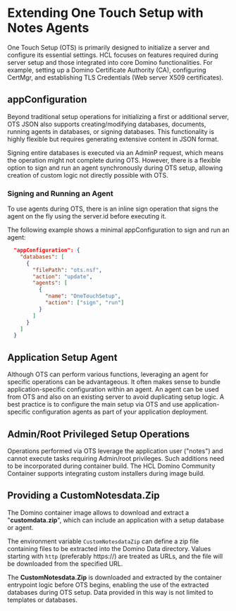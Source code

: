 # Extending One Touch Setup with Notes Agents

One Touch Setup (OTS) is primarily designed to initialize a server and configure its essential settings. HCL focuses on features required during server setup and those integrated into core Domino functionalities. For example, setting up a Domino Certificate Authority (CA), configuring CertMgr, and establishing TLS Credentials (Web server X509 certificates).


## appConfiguration

Beyond traditional setup operations for initializing a first or additional server, OTS JSON also supports creating/modifying databases, documents, running agents in databases, or signing databases. This functionality is highly flexible but requires generating extensive content in JSON format.

Signing entire databases is executed via an AdminP request, which means the operation might not complete during OTS. However, there is a flexible option to sign and run an agent synchronously during OTS setup, allowing creation of custom logic not directly possible with OTS.


### Signing and Running an Agent

To use agents during OTS, there is an inline sign operation that signs the agent on the fly using the server.id before executing it.

The following example shows a minimal appConfiguration to sign and run an agent:

```json
  "appConfiguration": {
    "databases": [
      {
        "filePath": "ots.nsf",
        "action": "update",
        "agents": [
          {
            "name": "OneTouchSetup",
            "action": ["sign", "run"]
          }
        ]
      }
    ]
  }
```


## Application Setup Agent

Although OTS can perform various functions, leveraging an agent for specific operations can be advantageous.
It often makes sense to bundle application-specific configuration within an agent.
An agent can be used from OTS and also on an existing server to avoid duplicating setup logic.
A best practice is to configure the main setup via OTS and use application-specific configuration agents as part of your application deployment.


## Admin/Root Privileged Setup Operations

Operations performed via OTS leverage the application user ("notes") and cannot execute tasks requiring Admin/root privileges.
Such additions need to be incorporated during container build.
The HCL Domino Community Container supports integrating custom installers during image build.


## Providing a CustomNotesdata.Zip

The Domino container image allows to download and extract a "**customdata.zip**", which can include an application with a setup database or agent.

The environment variable `CustomNotesdataZip` can define a zip file containing files to be extracted into the Domino Data directory. Values starting with `http` (preferably https://) are treated as URLs, and the file will be downloaded from the specified URL.

The **CustomNotesdata.Zip** is downloaded and extracted by the container entrypoint logic before OTS begins, enabling the use of the extracted databases during OTS setup.
Data provided in this way is not limited to templates or databases.
